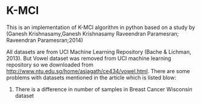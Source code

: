 # K-MCI
This is an implementation of K-MCI algorithm in python based on a study by (Ganesh Krishnasamy,Ganesh Krishnasamy Raveendran Paramesran; Raveendran Paramesran;2014)

All datasets are from UCI Machine Learning Repository (Bache & Lichman, 2013). But Vowel dataset was removed from UCI machine learning repository so we downloaded from http://www.ntu.edu.sg/home/asjagath/ce434/vowel.html.
There are some problems with datasets mentioned in the article which is listed blow:

1. There is a difference in number of samples in Breast Cancer Wisconsin dataset
